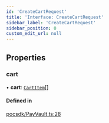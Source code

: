 ```yaml
---
id: 'CreateCartRequest'
title: 'Interface: CreateCartRequest'
sidebar_label: 'CreateCartRequest'
sidebar_position: 0
custom_edit_url: null
---
```


## Properties

### cart

• **cart**: [`CartItem`](CartItem.md)[]

#### Defined in

[pocsdk/PayVault.ts:28](https://github.com/Project-Krypto/ReactPayVault/blob/a940aba/src/lib/pocsdk/PayVault.ts#L28)
